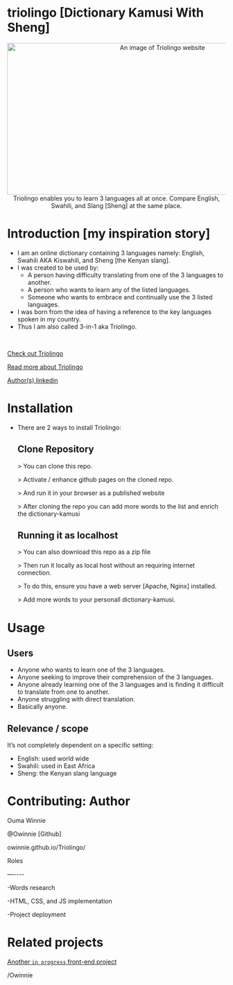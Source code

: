 # triolingo [Dictionary Kamusi With Sheng]
<p align="center">
  <a href="https://owinnie.github.io/Triolingo/"><img src="https://github.com/Owinnie/Triolingo/blob/main/ui/images/readme_trio.png" width="700" height="350" alt="An image of Triolingo website"></img></a>
<br />Triolingo enables you to learn 3 languages all at once. Compare English, Swahili, and Slang [Sheng] at the same place.
</p>

# Introduction [my inspiration story]
- I am an online dictionary containing 3 languages namely: English, Swahili AKA Kiswahili, and Sheng [the Kenyan slang].
- I was created to be used by:
	<ul>
	<li> A person having difficulty translating from one of the 3 languages to another.</li>
	<li> A person who wants to learn any of the listed languages.</li>
	<li> Someone who wants to embrace and continually use the 3 listed languages.</li>
	</ul>
- I was born from the idea of having a reference to the key languages spoken in my country.
- Thus I am also called 3-in-1 aka Triolingo.
<br>

<p> <a href="https://owinnie.github.io/Triolingo/" target="_blank" rel="noopener noreferrer">Check out Triolingo</a></p>
<p> <a href="https://studymasterguide.com/temp/port-folio-stories/trio.html" target="_blank" rel="noopener noreferrer">Read more about Triolingo</a></p>
<p> <a href="https://www.linkedin.com/in/owinnie/" target="_blank" rel="noopener noreferrer">Author(s) linkedin</a></p>

# Installation
- There are 2 ways to install Triolingo:
  ## Clone Repository
  <p> > You can clone this repo.</p>
  <p> > Activate / enhance github pages on the cloned repo.</p>
  <p> > And run it in your browser as a published website</p>
  <p> > After cloning the repo you can add more words to the list and enrich the dictionary-kamusi</p>
  
  ## Running it as localhost
  <p> > You can also download this repo as a zip file</p>
  <p> > Then run it locally as local host without an requiring internet connection.</p>
  <p> > To do this, ensure you have a web server [Apache, Nginx] installed.</p>
  <p> > Add more words to your personall dictionary-kamusi.</p>

# Usage
  ## Users
  <ul>
  <li>Anyone who wants to learn one of the 3 languages.</li>
  <li>Anyone seeking to improve their comprehension of the 3 languages.</li>
  <li>Anyone already learning one of the 3 languages and is finding it difficult to translate from one to another.</li>
  <li>Anyone struggling with direct translation.</li>
  <li>Basically anyone.</li>
  </ul>
  
  ## Relevance / scope
  It’s not completely dependent on a specific setting:
  <ul>
    <li>English: used world wide</li>
    <li>Swahili: used in East Africa</li>
    <li>Sheng: the Kenyan slang language</li>
  </ul>

  
# Contributing: Author
<p>Ouma Winnie</p>
<p>@Owinnie [Github]</p>

owinnie.github.io/Triolingo/

<p>Roles</p>
<p>—----</p>
<p>-Words research</p>
<p>-HTML, CSS, and JS implementation</p>
<p>-Project deployment</p>


# Related projects

<a href="https://studymasterguide.com/" target="_blank" rel="noopener noreferrer">Another `in progress` front-end project</a>

/Owinnie

